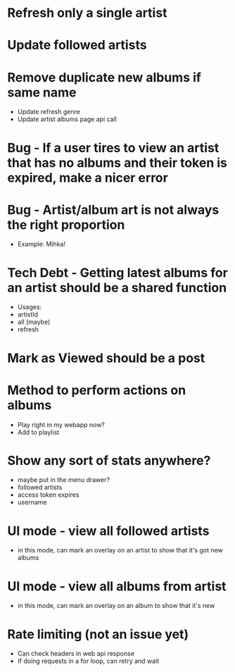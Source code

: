 # Refresh only a single artist

# Update followed artists

# Remove duplicate new albums if same name

- Update refresh genre
- Update artist albums page api call

# Bug - If a user tires to view an artist that has no albums and their token is expired, make a nicer error

# Bug - Artist/album art is not always the right proportion

- Example: Mihka!

# Tech Debt - Getting latest albums for an artist should be a shared function

- Usages:
- artistId
- all (maybe)
- refresh

# Mark as Viewed should be a post

# Method to perform actions on albums

- Play right in my webapp now?
- Add to playlist

# Show any sort of stats anywhere?

- maybe put in the menu drawer?
- followed artists
- access token expires
- username

# UI mode - view all followed artists

- in this mode, can mark an overlay on an artist to show that it's got new albums

# UI mode - view all albums from artist

- in this mode, can mark an overlay on an album to show that it's new

# Rate limiting (not an issue yet)

- Can check headers in web api response
- If doing requests in a for loop, can retry and wait
